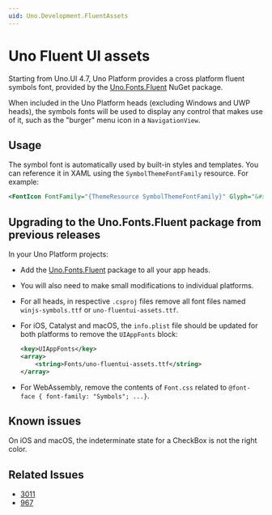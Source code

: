 ```yaml
---
uid: Uno.Development.FluentAssets
---
```


# Uno Fluent UI assets

Starting from Uno.UI 4.7, Uno Platform provides a cross platform fluent symbols font, provided by the [Uno.Fonts.Fluent](https://nuget.info/packages/Uno.Fonts.Fluent) NuGet package.

When included in the Uno Platform heads (excluding Windows and UWP heads), the symbols fonts will be used to display any control that makes use of it, such as the "burger" menu icon in a `NavigationView`.

## Usage

The symbol font is automatically used by built-in styles and templates. You can reference it in XAML using the `SymbolThemeFontFamily` resource. For example:

```xml
<FontIcon FontFamily="{ThemeResource SymbolThemeFontFamily}" Glyph="&#xE117;"/>
```

## Upgrading to the Uno.Fonts.Fluent package from previous releases

In your Uno Platform projects:

- Add the [Uno.Fonts.Fluent](https://nuget.info/packages/Uno.Fonts.Fluent) package to all your app heads.
- You will also need to make small modifications to individual platforms.
- For all heads, in respective `.csproj` files remove all font files named `winjs-symbols.ttf` or `uno-fluentui-assets.ttf`.
- For iOS, Catalyst and macOS, the `info.plist` file should be updated for both platforms to remove the `UIAppFonts` block:

    ```xml
    <key>UIAppFonts</key>
    <array>
        <string>Fonts/uno-fluentui-assets.ttf</string>
    </array>
    ```

- For WebAssembly, remove the contents of `Font.css` related to `@font-face { font-family: "Symbols"; ...}`.

## Known issues

On iOS and macOS, the indeterminate state for a CheckBox is not the right color.

## Related Issues

- [3011](https://github.com/unoplatform/uno/issues/3011)
- [967](https://github.com/unoplatform/uno/issues/967)

